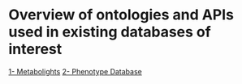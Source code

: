 # Overview of ontologies and APIs used in existing databases of interest
[1- Metabolights](https://github.com/elixir-europe/biohackathon-projects-2022/blob/main/1/sources/APIs.md)
[2- Phenotype Database](https://github.com/elixir-europe/biohackathon-projects-2022/tree/main/1/sources/dbnp)
